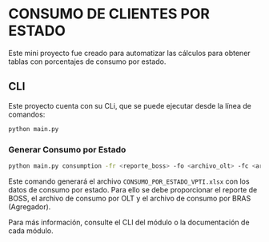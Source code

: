 # CONSUMO DE CLIENTES POR ESTADO
Este mini proyecto fue creado para automatizar las cálculos para obtener tablas con porcentajes de consumo por estado.

## CLI
Este proyecto cuenta con su CLi, que se puede ejecutar desde la línea de comandos:
```bash
python main.py
```

### Generar Consumo por Estado
```bash
python main.py consumption -fr <reporte_boss> -fo <archivo_olt> -fc <archivo_consumo>
```
Este comando generará el archivo `CONSUMO_POR_ESTADO_VPTI.xlsx` con los datos de consumo por estado. Para ello se debe proporcionar el reporte de BOSS, el archivo de consumo por OLT y el archivo de consumo por BRAS (Agregador).

Para más información, consulte el CLI del módulo o la documentación de cada módulo.

